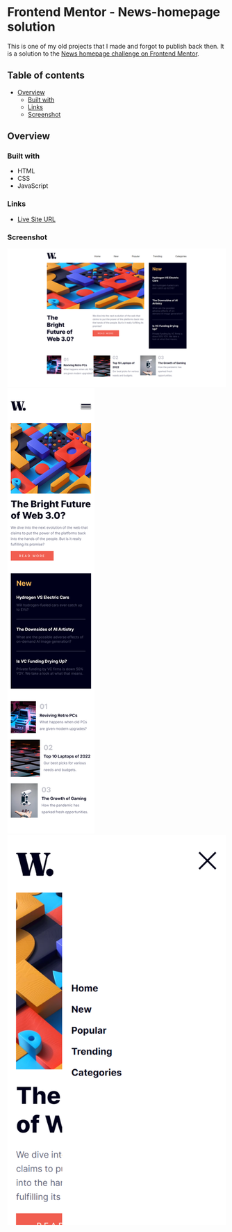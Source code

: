 # Frontend Mentor - News-homepage solution

This is one of my old projects that I made and forgot to publish back then.
It is a solution to the [News homepage challenge on Frontend Mentor](https://www.frontendmentor.io/challenges/news-homepage-H6SWTa1MFl).

## Table of contents

- [Overview](#overview)
  - [Built with](#built-with)
  - [Links](#links)
  - [Screenshot](#screenshot)

## Overview

### Built with

- HTML
- CSS
- JavaScript

### Links

- [Live Site URL](https://zsolt270.github.io/News-homepage/)

### Screenshot

![Screenshot of the Desktop view](./Screenshots/News-homepage-desktop.png)
![Screenshot of the Mobile view](./Screenshots/New-homepage-mobile.png)
![Screenshot of the Mobile view](./Screenshots/New-homepage-mobile2.png)
